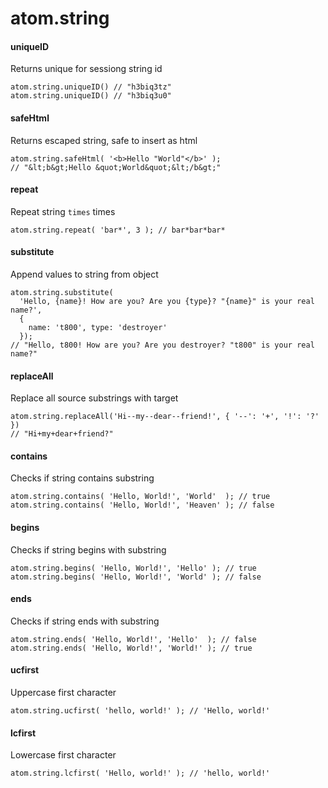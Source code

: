 atom.string
===========

#### uniqueID
Returns unique for sessiong string id

	atom.string.uniqueID() // "h3biq3tz"
	atom.string.uniqueID() // "h3biq3u0"

#### safeHtml
Returns escaped string, safe to insert as html

	atom.string.safeHtml( '<b>Hello "World"</b>' );
	// "&lt;b&gt;Hello &quot;World&quot;&lt;/b&gt;"

#### repeat
Repeat string `times` times

	atom.string.repeat( 'bar*', 3 ); // bar*bar*bar*

#### substitute
Append values to string from object


	atom.string.substitute(
	  'Hello, {name}! How are you? Are you {type}? "{name}" is your real name?',
	  {
		name: 't800', type: 'destroyer'
	  });
	// "Hello, t800! How are you? Are you destroyer? "t800" is your real name?"

	
#### replaceAll
Replace all source substrings with target
	
	atom.string.replaceAll('Hi--my--dear--friend!', { '--': '+', '!': '?' })
	// "Hi+my+dear+friend?"

#### contains
Checks if string contains substring

	atom.string.contains( 'Hello, World!', 'World'  ); // true
	atom.string.contains( 'Hello, World!', 'Heaven' ); // false

#### begins
Checks if string begins with substring

	atom.string.begins( 'Hello, World!', 'Hello' ); // true
	atom.string.begins( 'Hello, World!', 'World' ); // false
	
#### ends
Checks if string ends with substring

	atom.string.ends( 'Hello, World!', 'Hello'  ); // false
	atom.string.ends( 'Hello, World!', 'World!' ); // true
	
#### ucfirst
Uppercase first character

	atom.string.ucfirst( 'hello, world!' ); // 'Hello, world!'
	
#### lcfirst
Lowercase first character

	atom.string.lcfirst( 'Hello, world!' ); // 'hello, world!'
